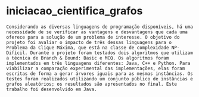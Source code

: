 # iniciacao_cientifica_grafos

	Considerando as diversas linguagens de programação disponíveis, há uma necessidade de se verificar as vantagens e desvantagens que cada uma oferece para a solução de um problema de interesse. O objetivo do projeto foi avaliar o impacto de três dessas linguagens para o Problema da Clique Máxima, que está na classe de complexidade NP-Difícil. Durante o projeto foram testados dois algoritmos que utilizam a técnica de Branch & Bound: Basic e MCQ. Os algoritmos foram implementados em três linguagens diferentes: Java, C++ e Python. Para viabilizar a comparação experimental das implementações, elas foram escritas de forma a gerar árvores iguais para as mesmas instâncias. Os testes foram realizados utilizando um conjunto público de instâncias e grafos aleatórios; os resultados são apresentados no final. Este trabalho foi desenvolvido em Java.
